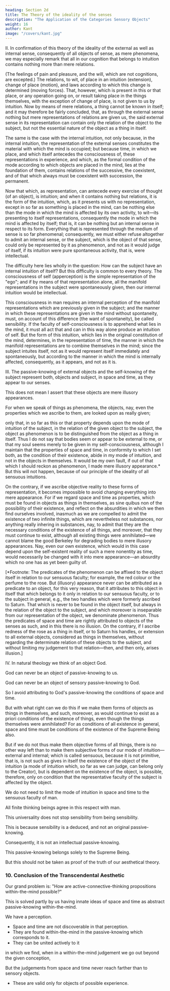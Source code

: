 ```yaml
---
heading: Section 2d
title: The Theory of the ideality of the senses
description: "The Application of the Categories Sensory Objects"
weight: 16
author: Kant
image: "/covers/kant.jpg"
---
```



II. In confirmation of this theory of the ideality of the external as well as internal sense, consequently of all objects of sense, as mere phenomena, we may especially remark that all in our cognition that belongs to intuition contains nothing more than mere relations. 

(The feelings of pain and pleasure, and the will, which are not cognitions, are excepted.) The relations, to wit, of place in an intuition (extension), change of place (motion), and laws according to which this change is determined (moving forces). That, however, which is present in this or that place, or any operation going on, or result taking place in the things themselves, with the exception of change of place, is not given to us by intuition. Now by means of mere relations, a thing cannot be known in itself; and it may therefore be fairly concluded, that, as through the external sense nothing but mere representations of relations are given us, the said external sense in its representation can contain only the relation of the object to the subject, but not the essential nature of the object as a thing in itself.

The same is the case with the internal intuition, not only because, in the internal intuition, the representation of the external senses constitutes the material with which the mind is occupied; but because time, in which we place, and which itself antecedes the consciousness of, these representations in experience, and which, as the formal condition of the mode according to which objects are placed in the mind, lies at the foundation of them, contains relations of the successive, the coexistent, and of that which always must be coexistent with succession, the permanent.

Now that which, as representation, can antecede every exercise of thought (of an object), is intuition; and when it contains nothing but relations, it is the form of the intuition, which, as it presents us with no representation, except in so far as something is placed in the mind, can be nothing else than the mode in which the mind is affected by its own activity, to wit—its presenting to itself representations, consequently the mode in which the mind is affected by itself; that is, it can be nothing but an internal sense in respect to its form. Everything that is represented through the medium of sense is so far phenomenal; consequently, we must either refuse altogether to admit an internal sense, or the subject, which is the object of that sense, could only be represented by it as phenomenon, and not as it would judge of itself, if its intuition were pure spontaneous activity, that is, were intellectual.

The difficulty here lies wholly in the question: How can the subject have an internal intuition of itself? But this difficulty is common to every theory. The consciousness of self (apperception) is the simple representation of the "ego"; and if by means of that representation alone, all the manifold representations in the subject were spontaneously given, then our internal intuition would be intellectual. 

This consciousness in man requires an internal perception of the manifold representations which are previously given in the subject; and the manner in which these representations are given in the mind without spontaneity, must, on account of this difference (the want of spontaneity), be called sensibility. If the faculty of self-consciousness is to apprehend what lies in the mind, it must all act that and can in this way alone produce an intuition of self. But the form of this intuition, which lies in the original constitution of the mind, determines, in the representation of time, the manner in which the manifold representations are to combine themselves in the mind; since the subject intuites itself, not as it would represent itself immediately and spontaneously, but according to the manner in which the mind is internally affected, consequently, as it appears, and not as it is.


 <!-- intuition -->

III. The passive-knowing of external objects and the self-knowing of the subject represent both, objects and subject, in space and time, as they appear to our senses.

This does not mean I assert that these objects are mere illusory appearances. 

For when we speak of things as phenomena, the objects, nay, even the properties which we ascribe to them, are looked upon as really given; 

only that, in so far as this or that property depends upon the mode of intuition of the subject, in the relation of the given object to the subject, the object as phenomenon is to be distinguished from the object as a thing in itself. Thus I do not say that bodies seem or appear to be external to me, or that my soul seems merely to be given in my self-consciousness, although I maintain that the properties of space and time, in conformity to which I set both, as the condition of their existence, abide in my mode of intuition, and not in the objects in themselves. It would be my own fault, if out of that which I should reckon as phenomenon, I made mere illusory appearance.* But this will not happen, because of our principle of the ideality of all sensuous intuitions.

On the contrary, if we ascribe objective reality to these forms of representation, it becomes impossible to avoid changing everything into mere appearance. For if we regard space and time as properties, which must be found in objects as things in themselves, as sine quibus non of the possibility of their existence, and reflect on the absurdities in which we then find ourselves involved, inasmuch as we are compelled to admit the existence of two infinite things, which are nevertheless not substances, nor anything really inhering in substances, nay, to admit that they are the necessary conditions of the existence of all things, and moreover, that they must continue to exist, although all existing things were annihilated—we cannot blame the good Berkeley for degrading bodies to mere illusory appearances. Nay, even our own existence, which would in this case depend upon the self-existent reality of such a mere nonentity as time, would necessarily be changed with it into mere appearance—an absurdity which no one has as yet been guilty of.

[*Footnote: The predicates of the phenomenon can be affixed to the object itself in relation to our sensuous faculty; for example, the red colour or the perfume to the rose. But (illusory) appearance never can be attributed as a predicate to an object, for this very reason, that it attributes to this object in itself that which belongs to it only in relation to our sensuous faculty, or to the subject in general, e.g., the two handles which were formerly ascribed to Saturn. That which is never to be found in the object itself, but always in the relation of the object to the subject, and which moreover is inseparable from our representation of the object, we denominate phenomenon. Thus the predicates of space and time are rightly attributed to objects of the senses as such, and in this there is no illusion. On the contrary, if I ascribe redness of the rose as a thing in itself, or to Saturn his handles, or extension to all external objects, considered as things in themselves, without regarding the determinate relation of these objects to the subject, and without limiting my judgement to that relation—then, and then only, arises illusion.]



IV. In natural theology we think of an object God.

God can never be an object of passive-knowing to us.

God can never be an object of sensory passive-knowing to God. 

So I avoid attributing to God's passive-knowing the conditions of space and time.

<!-- and intuition all his cognition must be, and not thought, which always includes limitation.  -->


But with what right can we do this if we make them forms of objects as things in themselves, and such, moreover, as would continue to exist as a priori conditions of the existence of things, even though the things themselves were annihilated? For as conditions of all existence in general, space and time must be conditions of the existence of the Supreme Being also. 

But if we do not thus make them objective forms of all things, there is no other way left than to make them subjective forms of our mode of intuition—external and internal; which is called sensuous, because it is not primitive, that is, is not such as gives in itself the existence of the object of the intuition (a mode of intuition which, so far as we can judge, can belong only to the Creator), but is dependent on the existence of the object, is possible, therefore, only on condition that the representative faculty of the subject is affected by the object.


We do not need to limit the mode of intuition in space and time to the sensuous faculty of man.

All finite thinking beings agree in this respect with man.

This universality does not stop sensibility from being sensibility.

This is because sensibility is a deduced, and not an original passive-knowing.

Consequently, it is not an intellectual passive-knowing. 

This passive-knowing belongs solely to the Supreme Being.

 <!-- but never to a being dependent, quoad its existence, as well as its intuition (which its existence determines and limits relatively to given objects). This latter remark, however, must be taken only as an illustration, and not as any -->

But this should not be taken as proof of the truth of our aesthetical theory.


### 10. Conclusion of the Transcendental Aesthetic

<!-- We have now completely before us one part of the solution of the grand general problem of transcendental philosophy, namely, the question:  -->

Our grand problem is: "How are active-connective-thinking propositions within-the-mind possible?" 

<!-- synthetical -->

This is solved partly by us having innate ideas of space and time as abstract passive-knowing within-the-mind. 

<!-- That is to say, we have shown that we are in possession of pure a priori intuitions, namely, ,  -->

We have a perception. 
- Space and time are not discoverable in that perception. 
- They are found within-the-mind in the passive-knowing which corresponds to it. 
- They can be united actively to it

<!-- the conception, and can be united synthetically with it. -->

in which we find, when in a within-the-mind judgement we go out beyond the given conception, 

<!-- something which is not discoverable in that conception, but is certainly found a priori in the intuition which corresponds to the conception, and can be united synthetically with it. -->

But the judgements from space and time never reach farther than to sensory objects.
- These are valid only for objects of possible experience.

 <!-- which these pure intuitions enable us to make,  -->

